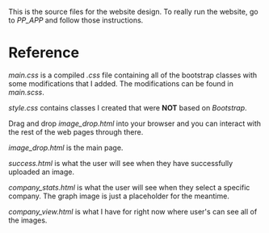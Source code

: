 This is the source files for the website design. To really run the website, go to 
*PP_APP* and follow those instructions.

# Reference

*main.css* is a compiled *.css* file containing all of the bootstrap classes with 
some modifications that I added. The modifications can be found in *main.scss*.

*style.css* contains classes I created that were **NOT** based on *Bootstrap*.

Drag and drop *image_drop.html* into your browser and you can interact with the 
rest of the web pages through there. 

*image_drop.html* is the main page.

*success.html* is what the user will see when they have successfully uploaded an
image.

*company_stats.html* is what the user will see when they select a specific company.
The graph image is just a placeholder for the meantime.

*company_view.html* is what I have for right now where user's can see all of the 
images. 